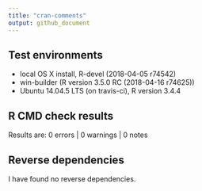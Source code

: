 ```yaml
---
title: "cran-comments"
output: github_document
---
```


## Test environments
* local OS X install, R-devel (2018-04-05 r74542)
* win-builder (R version 3.5.0 RC (2018-04-16 r74625))
* Ubuntu 14.04.5 LTS (on travis-ci), R version 3.4.4

## R CMD check results
Results are:  0 errors | 0 warnings | 0 notes

## Reverse dependencies 
I have found no reverse dependencies.

